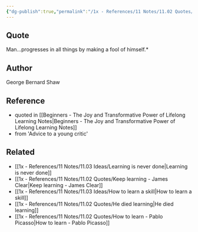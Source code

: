 ```yaml
---
{"dg-publish":true,"permalink":"/1x - References/11 Notes/11.02 Quotes/Man progresses in all things by making a fool of himself/","title":"structure note","noteIcon":""}
---
```



## Quote
Man…progresses in all things by making a fool of himself.*

## Author
George Bernard Shaw

## Reference
- quoted in [[Beginners - The Joy and Transformative Power of Lifelong Learning Notes\|Beginners - The Joy and Transformative Power of Lifelong Learning Notes]]
- from 'Advice to a young critic'

## Related
- [[1x - References/11 Notes/11.03 Ideas/Learning is never done\|Learning is never done]]
- [[1x - References/11 Notes/11.02 Quotes/Keep learning - James Clear\|Keep learning - James Clear]]
- [[1x - References/11 Notes/11.03 Ideas/How to learn a skill\|How to learn a skill]]
- [[1x - References/11 Notes/11.02 Quotes/He died learning\|He died learning]]
- [[1x - References/11 Notes/11.02 Quotes/How to learn - Pablo Picasso\|How to learn - Pablo Picasso]]
